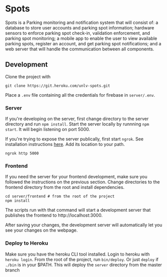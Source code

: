 # Spots

Spots is a Parking monitoring and notification system that will consist of: a
database to store user accounts and parking spot information; hardware sensors
to enforce parking spot check-in, validation enforcement, and parking spot
monitoring; a mobile app to enable the user to view available parking spots,
register an account, and get parking spot notifications; and a web server that
will handle the communication between all components.

## Development

Clone the project with
```
git clone https://git.heroku.com/unlv-spots.git
```

Place a `.env` file containing all the credentials for firebase in `server/.env`.

### Server
If you're developing on the server, first change directory to the server
directory and run `npm install`. Start the server locally by runnning `npm start`.
It will begin listening on port 5000.

If you're trying to expose the server publically, first start `ngrok`. See
installation instructions [here](https://ngrok.com/download). Add its location to your path.

```
ngrok http 5000
```

### Frontend

If you need the server for your frontend development, make
sure you followed the instructions on the previous section. Change directories to the frontend
directory from the root and install dependencies.
```
cd server/frontend # from the root of the project
npm install
```
The scripts run with that command will start a development server that publishes
the frontend to http://localhost:3000.

After saving your changes, the development server will automatically let you
see your changes on the webpage.

### Deploy to Heroku

Make sure you have the heroku CLI tool installed. Login to heroku with `heroku
login`. From the root of the project, run `bin/deploy`. Or just `deploy` if
`./bin` is in your $PATH. This will deploy the `server` directory from the
master branch
